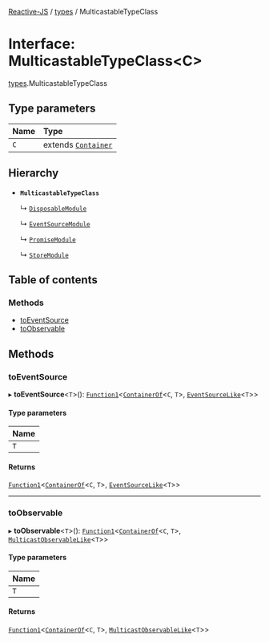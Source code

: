 [Reactive-JS](../README.md) / [types](../modules/types.md) / MulticastableTypeClass

# Interface: MulticastableTypeClass<C\>

[types](../modules/types.md).MulticastableTypeClass

## Type parameters

| Name | Type |
| :------ | :------ |
| `C` | extends [`Container`](types.Container.md) |

## Hierarchy

- **`MulticastableTypeClass`**

  ↳ [`DisposableModule`](Disposable.DisposableModule.md)

  ↳ [`EventSourceModule`](EventSource.EventSourceModule.md)

  ↳ [`PromiseModule`](Promise.PromiseModule.md)

  ↳ [`StoreModule`](Store.StoreModule.md)

## Table of contents

### Methods

- [toEventSource](types.MulticastableTypeClass.md#toeventsource)
- [toObservable](types.MulticastableTypeClass.md#toobservable)

## Methods

### toEventSource

▸ **toEventSource**<`T`\>(): [`Function1`](../modules/functions.md#function1)<[`ContainerOf`](../modules/types.md#containerof)<`C`, `T`\>, [`EventSourceLike`](types.EventSourceLike.md)<`T`\>\>

#### Type parameters

| Name |
| :------ |
| `T` |

#### Returns

[`Function1`](../modules/functions.md#function1)<[`ContainerOf`](../modules/types.md#containerof)<`C`, `T`\>, [`EventSourceLike`](types.EventSourceLike.md)<`T`\>\>

___

### toObservable

▸ **toObservable**<`T`\>(): [`Function1`](../modules/functions.md#function1)<[`ContainerOf`](../modules/types.md#containerof)<`C`, `T`\>, [`MulticastObservableLike`](types.MulticastObservableLike.md)<`T`\>\>

#### Type parameters

| Name |
| :------ |
| `T` |

#### Returns

[`Function1`](../modules/functions.md#function1)<[`ContainerOf`](../modules/types.md#containerof)<`C`, `T`\>, [`MulticastObservableLike`](types.MulticastObservableLike.md)<`T`\>\>

